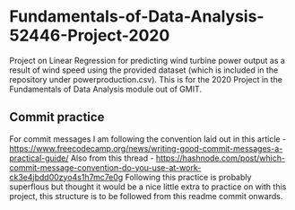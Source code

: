 # Fundamentals-of-Data-Analysis-52446-Project-2020
Project on Linear Regression for predicting wind turbine power output as a result of wind speed using the provided dataset (which is included in the repository under powerproduction.csv). This is for the 2020 Project in the Fundamentals of Data Analysis module out of GMIT.

## Commit practice
For commit messages I am following the convention laid out in this article - https://www.freecodecamp.org/news/writing-good-commit-messages-a-practical-guide/
Also from this thread - https://hashnode.com/post/which-commit-message-convention-do-you-use-at-work-ck3e4jbdd00zyo4s1h7mc7e0g
Following this practice is probably superflous but thought it would be a nice little extra to practice on with this project, this structure is to be followed from this readme commit onwards.
